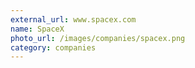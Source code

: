 ```yaml
---
external_url: www.spacex.com
name: SpaceX
photo_url: /images/companies/spacex.png
category: companies
---
```

